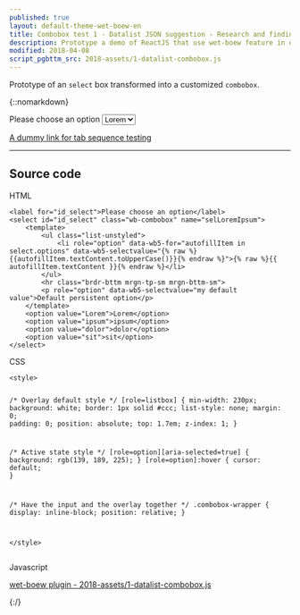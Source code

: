 ```yaml
---
published: true
layout: default-theme-wet-boew-en
title: Combobox test 1 - Datalist JSON suggestion - Research and finding
description: Prototype a demo of ReactJS that use wet-boew feature in order to define better the needs of having a ReactJS variant.
modified: 2018-04-08
script_pgbttm_src: 2018-assets/1-datalist-combobox.js
---
```


Prototype of an ```select``` box transformed into a customized ```combobox```.


{::nomarkdown}

<div class="wb-prettify all-pre linenums"></div>

<style>

/* Overlay default style */
[role=listbox] {
	min-width: 230px;
	background: white;
	border: 1px solid #ccc;
	list-style: none;
	margin: 0;
	padding: 0;
	position: absolute;
	top: 1.7em;
	z-index: 1;
}

/* Active state style */
[role=option][aria-selected=true] {
	background: rgb(139, 189, 225);
}
[role=option]:hover {
	cursor: default;
}

/* Have the input and the overlay together */
.combobox-wrapper {
    display: inline-block;
    position: relative;
}

</style>


<label for="id_select">Please choose an option</label>
<select id="id_select" class="wb-combobox" name="selLoremIpsum">
	<template>
		<ul class="list-unstyled">
			<li role="option" data-wb5-for="autofillItem in select.options" data-wb5-selectvalue="{% raw %}{{autofillItem.textContent.toUpperCase()}}{% endraw %}">{% raw %}{{ autofillItem.textContent }}{% endraw %}</li>
		</ul>
		<hr class="brdr-bttm mrgn-tp-sm mrgn-bttm-sm">
		<p role="option" data-wb5-selectvalue="my default value">Default persistent option</p>
	</template>
	<option value="Lorem">Lorem</option>
	<option value="ipsum">ipsum</option>
	<option value="dolor">dolor</option>
	<option value="sit">sit</option>
</select>

<p><a href="#">A dummy link for tab sequence testing</a></p>

<hr />

<h2>Source code</h2>

<p>HTML</p>
<pre><code>&lt;label for=&quot;id_select&quot;&gt;Please choose an option&lt;/label&gt;
&lt;select id=&quot;id_select&quot; class=&quot;wb-combobox&quot; name=&quot;selLoremIpsum&quot;&gt;
	&lt;template&gt;
		&lt;ul class=&quot;list-unstyled&quot;&gt;
			&lt;li role=&quot;option&quot; data-wb5-for=&quot;autofillItem in select.options&quot; data-wb5-selectvalue=&quot;{% raw %}{{autofillItem.textContent.toUpperCase()}}{% endraw %}&quot;&gt;{% raw %}{{ autofillItem.textContent }}{% endraw %}&lt;/li&gt;
		&lt;/ul&gt;
		&lt;hr class=&quot;brdr-bttm mrgn-tp-sm mrgn-bttm-sm&quot;&gt;
		&lt;p role=&quot;option&quot; data-wb5-selectvalue=&quot;my default value&quot;&gt;Default persistent option&lt;/p&gt;
	&lt;/template&gt;
	&lt;option value=&quot;Lorem&quot;&gt;Lorem&lt;/option&gt;
	&lt;option value=&quot;ipsum&quot;&gt;ipsum&lt;/option&gt;
	&lt;option value=&quot;dolor&quot;&gt;dolor&lt;/option&gt;
	&lt;option value=&quot;sit&quot;&gt;sit&lt;/option&gt;
&lt;/select&gt;</code></pre>

<p>CSS</p>
<pre><code>&lt;style&gt;

/* Overlay default style */
[role=listbox] {
	min-width: 230px;
	background: white;
	border: 1px solid #ccc;
	list-style: none;
	margin: 0;
	padding: 0;
	position: absolute;
	top: 1.7em;
	z-index: 1;
}

/* Active state style */
[role=option][aria-selected=true] {
	background: rgb(139, 189, 225);
}
[role=option]:hover {
	cursor: default;
}

/* Have the input and the overlay together */
.combobox-wrapper {
    display: inline-block;
    position: relative;
}

&lt;/style&gt;</code></pre>

<p>Javascript</p>
<a href="2018-assets/1-datalist-combobox.js">wet-boew plugin - 2018-assets/1-datalist-combobox.js</a></p>


{:/}
